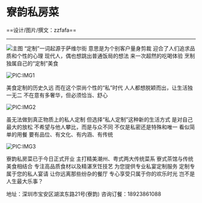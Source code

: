 # 寮韵私房菜
==设计/图片/撰文：zzfafa==

----------
![主图](https://i.loli.net/2018/09/20/5ba3115e604c9.jpg)
“定制”一词起源于萨维尔街
意思是为个别客户量身剪裁
迎合了人们追求品质和个性的心理
现代人，偶也想跳出普通饭局的想法
来一次超然的吃喝体验
烹制独属自己的“定制”美食

![PIC:IMG1](https://i.loli.net/2018/09/20/5ba31182d72c7.jpg)

美食定制的历史久远
而在这个崇尚个性的“私”时代
人人都想脱颖而出，让生活独一无二
不在意有多奢华，但必须恰当、舒心

![PIC:IMG2](https://i.loli.net/2018/09/20/5ba311aa6d958.jpg)

虽无法做到真正物质上的私人定制
但选择“私人定制”这种新的生活方式
是对自己最大的放松
不希望与他人攀比，而是与众不同
不仅是私密还是特殊和唯一
看似简单的用餐
要有品位、有文化、有内涵、有传统

![PIC:IMG3](https://i.loli.net/2018/09/20/5ba311cba55c2.jpg)

寮韵私房菜已于今日正式开业
主打精美潮州、粤式两大传统菜系
寮式茶馆与传统美食相结合
专注高品质食材以及精湛烹饪技艺
为您提供专业私宴定制服务
定制专属于您的私人宴请
让你远离那些纷杂的餐厅
专心享受只属于你的欢乐时光
岂不是人生最大乐事？

地址：深圳市宝安区湖滨东路21号(寮韵)
咨询订餐：18923861088